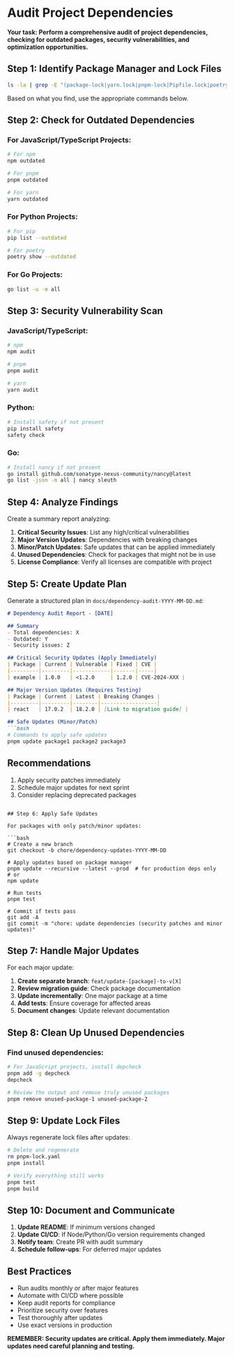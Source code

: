 # Audit Project Dependencies

**Your task: Perform a comprehensive audit of project dependencies, checking for outdated packages, security vulnerabilities, and optimization opportunities.**

## Step 1: Identify Package Manager and Lock Files

```bash
ls -la | grep -E "(package-lock|yarn.lock|pnpm-lock|Pipfile.lock|poetry.lock|go.sum|Cargo.lock)"
```

Based on what you find, use the appropriate commands below.

## Step 2: Check for Outdated Dependencies

### For JavaScript/TypeScript Projects:
```bash
# For npm
npm outdated

# For pnpm
pnpm outdated

# For yarn
yarn outdated
```

### For Python Projects:
```bash
# For pip
pip list --outdated

# For poetry
poetry show --outdated
```

### For Go Projects:
```bash
go list -u -m all
```

## Step 3: Security Vulnerability Scan

### JavaScript/TypeScript:
```bash
# npm
npm audit

# pnpm
pnpm audit

# yarn
yarn audit
```

### Python:
```bash
# Install safety if not present
pip install safety
safety check
```

### Go:
```bash
# Install nancy if not present
go install github.com/sonatype-nexus-community/nancy@latest
go list -json -m all | nancy sleuth
```

## Step 4: Analyze Findings

Create a summary report analyzing:

1. **Critical Security Issues**: List any high/critical vulnerabilities
2. **Major Version Updates**: Dependencies with breaking changes
3. **Minor/Patch Updates**: Safe updates that can be applied immediately
4. **Unused Dependencies**: Check for packages that might not be in use
5. **License Compliance**: Verify all licenses are compatible with project

## Step 5: Create Update Plan

Generate a structured plan in `docs/dependency-audit-YYYY-MM-DD.md`:

```markdown
# Dependency Audit Report - [DATE]

## Summary
- Total dependencies: X
- Outdated: Y
- Security issues: Z

## Critical Security Updates (Apply Immediately)
| Package | Current | Vulnerable | Fixed | CVE |
|---------|---------|------------|-------|-----|
| example | 1.0.0   | <1.2.0     | 1.2.0 | CVE-2024-XXX |

## Major Version Updates (Requires Testing)
| Package | Current | Latest | Breaking Changes |
|---------|---------|--------|------------------|
| react   | 17.0.2  | 18.2.0 | [Link to migration guide] |

## Safe Updates (Minor/Patch)
```bash
# Commands to apply safe updates
pnpm update package1 package2 package3
```

## Recommendations
1. Apply security patches immediately
2. Schedule major updates for next sprint
3. Consider replacing deprecated packages
```

## Step 6: Apply Safe Updates

For packages with only patch/minor updates:

```bash
# Create a new branch
git checkout -b chore/dependency-updates-YYYY-MM-DD

# Apply updates based on package manager
pnpm update --recursive --latest --prod  # for production deps only
# or
npm update

# Run tests
pnpm test

# Commit if tests pass
git add -A
git commit -m "chore: update dependencies (security patches and minor updates)"
```

## Step 7: Handle Major Updates

For each major update:

1. **Create separate branch**: `feat/update-[package]-to-v[X]`
2. **Review migration guide**: Check package documentation
3. **Update incrementally**: One major package at a time
4. **Add tests**: Ensure coverage for affected areas
5. **Document changes**: Update relevant documentation

## Step 8: Clean Up Unused Dependencies

### Find unused dependencies:
```bash
# For JavaScript projects, install depcheck
pnpm add -g depcheck
depcheck

# Review the output and remove truly unused packages
pnpm remove unused-package-1 unused-package-2
```

## Step 9: Update Lock Files

Always regenerate lock files after updates:

```bash
# Delete and regenerate
rm pnpm-lock.yaml
pnpm install

# Verify everything still works
pnpm test
pnpm build
```

## Step 10: Document and Communicate

1. **Update README**: If minimum versions changed
2. **Update CI/CD**: If Node/Python/Go version requirements changed
3. **Notify team**: Create PR with audit summary
4. **Schedule follow-ups**: For deferred major updates

## Best Practices

- Run audits monthly or after major features
- Automate with CI/CD where possible
- Keep audit reports for compliance
- Prioritize security over features
- Test thoroughly after updates
- Use exact versions in production

**REMEMBER: Security updates are critical. Apply them immediately. Major updates need careful planning and testing.**
